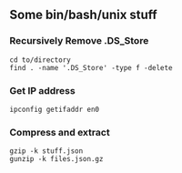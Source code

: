 ## Some bin/bash/unix stuff

### Recursively Remove .DS_Store
```
cd to/directory
find . -name '.DS_Store' -type f -delete
```

### Get IP address
```
ipconfig getifaddr en0
```

### Compress and extract
```
gzip -k stuff.json
gunzip -k files.json.gz
```
